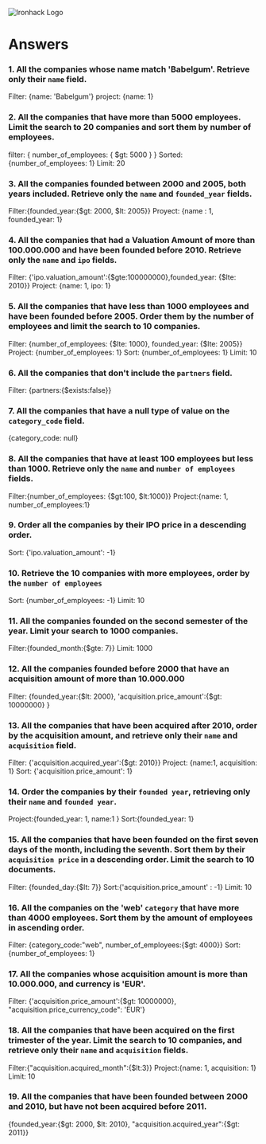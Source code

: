 ![Ironhack Logo](https://i.imgur.com/1QgrNNw.png)

# Answers

### 1. All the companies whose name match 'Babelgum'. Retrieve only their `name` field.

<!-- Your Code Goes Here -->
Filter: {name: 'Babelgum'}
project: {name: 1}

### 2. All the companies that have more than 5000 employees. Limit the search to 20 companies and sort them by **number of employees**.

<!-- Your Code Goes Here -->
filter: { number_of_employees: { $gt: 5000 } }
Sorted: {number_of_employees: 1}
Limit: 20

### 3. All the companies founded between 2000 and 2005, both years included. Retrieve only the `name` and `founded_year` fields.

<!-- Your Code Goes Here -->
Filter:{founded_year:{$gt: 2000, $lt: 2005}}
Proyect: {name : 1, founded_year: 1}

### 4. All the companies that had a Valuation Amount of more than 100.000.000 and have been founded before 2010. Retrieve only the `name` and `ipo` fields.

<!-- Your Code Goes Here -->
Filter: {'ipo.valuation_amount':{$gte:100000000},founded_year: {$lte: 2010}}
Project: {name: 1, ipo: 1}

### 5. All the companies that have less than 1000 employees and have been founded before 2005. Order them by the number of employees and limit the search to 10 companies.

<!-- Your Code Goes Here -->
Filter: {number_of_employees: {$lte: 1000}, founded_year: {$lte: 2005}}
Project: {number_of_employees: 1}
Sort: {number_of_employees: 1}
Limit: 10
### 6. All the companies that don't include the `partners` field.

<!-- Your Code Goes Here -->
Filter: {partners:{$exists:false}}

### 7. All the companies that have a null type of value on the `category_code` field.

<!-- Your Code Goes Here -->
{category_code: null}

### 8. All the companies that have at least 100 employees but less than 1000. Retrieve only the `name` and `number of employees` fields.

<!-- Your Code Goes Here -->
Filter:{number_of_employees: {$gt:100, $lt:1000}}
Project:{name: 1, number_of_employees:1}

### 9. Order all the companies by their IPO price in a descending order.

<!-- Your Code Goes Here -->
Sort: {'ipo.valuation_amount': -1}

### 10. Retrieve the 10 companies with more employees, order by the `number of employees`

<!-- Your Code Goes Here -->
Sort: {number_of_employees: -1}
Limit: 10

### 11. All the companies founded on the second semester of the year. Limit your search to 1000 companies.

<!-- Your Code Goes Here -->
Filter:{founded_month:{$gte: 7}}
Limit: 1000

### 12. All the companies founded before 2000 that have an acquisition amount of more than 10.000.000

<!-- Your Code Goes Here -->
Filter: {founded_year:{$lt: 2000}, 'acquisition.price_amount':{$gt: 10000000} }

### 13. All the companies that have been acquired after 2010, order by the acquisition amount, and retrieve only their `name` and `acquisition` field.

<!-- Your Code Goes Here -->
Filter: {'acquisition.acquired_year':{$gt: 2010}}
Project: {name:1, acquisition: 1}
Sort: {'acquisition.price_amount': 1}

### 14. Order the companies by their `founded year`, retrieving only their `name` and `founded year`.

<!-- Your Code Goes Here -->
Project:{founded_year: 1, name:1 }
Sort:{founded_year: 1}

### 15. All the companies that have been founded on the first seven days of the month, including the seventh. Sort them by their `acquisition price` in a descending order. Limit the search to 10 documents.

<!-- Your Code Goes Here -->
Filter: {founded_day:{$lt: 7}}
Sort:{'acquisition.price_amount' : -1}
Limit: 10


### 16. All the companies on the 'web' `category` that have more than 4000 employees. Sort them by the amount of employees in ascending order.

<!-- Your Code Goes Here -->
Filter: {category_code:"web", number_of_employees:{$gt: 4000}}
Sort: {number_of_employees: 1}

### 17. All the companies whose acquisition amount is more than 10.000.000, and currency is 'EUR'.

<!-- Your Code Goes Here -->
Filter: {'acquisition.price_amount':{$gt: 10000000}, "acquisition.price_currency_code": 'EUR'}

### 18. All the companies that have been acquired on the first trimester of the year. Limit the search to 10 companies, and retrieve only their `name` and `acquisition` fields.

<!-- Your Code Goes Here -->
Filter:{"acquisition.acquired_month":{$lt:3}}
Project:{name: 1, acquisition: 1}
Limit: 10

### 19. All the companies that have been founded between 2000 and 2010, but have not been acquired before 2011.

<!-- Your Code Goes Here -->
{founded_year:{$gt: 2000, $lt: 2010}, "acquisition.acquired_year":{$gt: 2011}}
